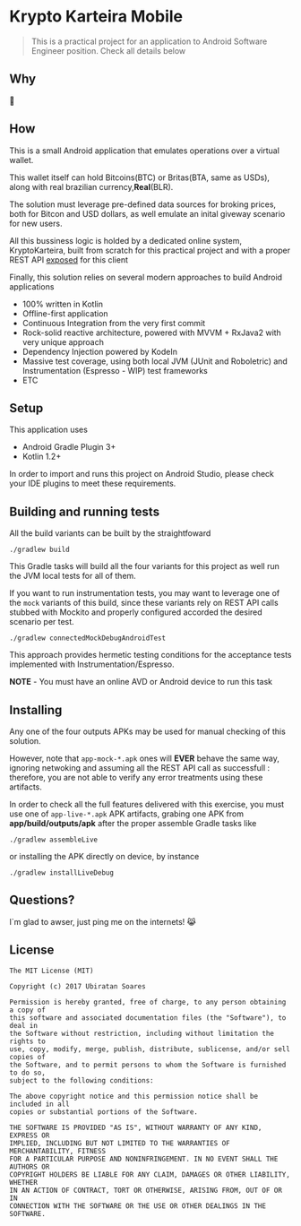 # Krypto Karteira Mobile
 
> This is a practical project for an application to Android Software 
  Engineer position. Check all details below

## Why

👀

## How

This is a small Android application that emulates operations over a virtual wallet.

This wallet itself can hold Bitcoins(BTC) or Britas(BTA, same as USDs), along with 
real brazilian currency,**Real**(BLR).

The solution must leverage pre-defined data sources for broking prices, both for 
Bitcon and USD dollars, as well emulate an inital giveway scenario for new users.

All this bussiness logic is holded by a dedicated online system, KryptoKarteira, 
built from scratch for this practical project and with a proper REST API 
[exposed](https://kryptokarteira.herokuapp.com/) for this client

Finally, this solution relies on several modern approaches to 
build Android applications

- 100% written in Kotlin
- Offline-first application
- Continuous Integration from the very first commit
- Rock-solid reactive architecture, powered with MVVM + RxJava2 with very unique approach
- Dependency Injection powered by KodeIn
- Massive test coverage, using both local JVM (JUnit and Roboletric) 
and Instrumentation (Espresso - WIP) test frameworks
- ETC

## Setup

This application uses
- Android Gradle Plugin 3+
- Kotlin 1.2+

In order to import and runs this project on Android Studio, please check your 
IDE plugins to meet these requirements.

## Building and running tests

All the build variants can be built by the straightfoward

```
./gradlew build
```

This Gradle tasks will build all the four variants for this project as well 
run the JVM local tests for all of them.

If you want to run instrumentation tests, you may want to leverage one of the `mock` 
variants of this build, since these variants rely on REST API calls stubbed with
Mockito and properly configured accorded the desired scenario per test.

```
./gradlew connectedMockDebugAndroidTest
```

This approach provides hermetic testing conditions for the acceptance tests 
implemented with Instrumentation/Espresso.
 
**NOTE** - You must have an online AVD or Android device to run this task

## Installing

Any one of the four outputs APKs may be used for manual checking of this solution.

However, note that `app-mock-*.apk` ones will **EVER** behave the same way, ignoring 
netwoking and assuming all the REST API call as successfull : therefore, you are 
not able to verify any error treatments using these artifacts.

In order to check all the full features delivered with this exercise, you must
use one of `app-live-*.apk` APK artifacts, grabing one APK from 
**app/build/outputs/apk** after the proper assemble Gradle tasks like

```
./gradlew assembleLive
```

or installing the APK directly on device, by instance

```
./gradlew installLiveDebug 
```

## Questions?

I`m glad to awser, just ping me on the internets! 😹

## License

```
The MIT License (MIT)

Copyright (c) 2017 Ubiratan Soares

Permission is hereby granted, free of charge, to any person obtaining a copy of
this software and associated documentation files (the "Software"), to deal in
the Software without restriction, including without limitation the rights to
use, copy, modify, merge, publish, distribute, sublicense, and/or sell copies of
the Software, and to permit persons to whom the Software is furnished to do so,
subject to the following conditions:

The above copyright notice and this permission notice shall be included in all
copies or substantial portions of the Software.

THE SOFTWARE IS PROVIDED "AS IS", WITHOUT WARRANTY OF ANY KIND, EXPRESS OR
IMPLIED, INCLUDING BUT NOT LIMITED TO THE WARRANTIES OF MERCHANTABILITY, FITNESS
FOR A PARTICULAR PURPOSE AND NONINFRINGEMENT. IN NO EVENT SHALL THE AUTHORS OR
COPYRIGHT HOLDERS BE LIABLE FOR ANY CLAIM, DAMAGES OR OTHER LIABILITY, WHETHER
IN AN ACTION OF CONTRACT, TORT OR OTHERWISE, ARISING FROM, OUT OF OR IN
CONNECTION WITH THE SOFTWARE OR THE USE OR OTHER DEALINGS IN THE SOFTWARE.
```

